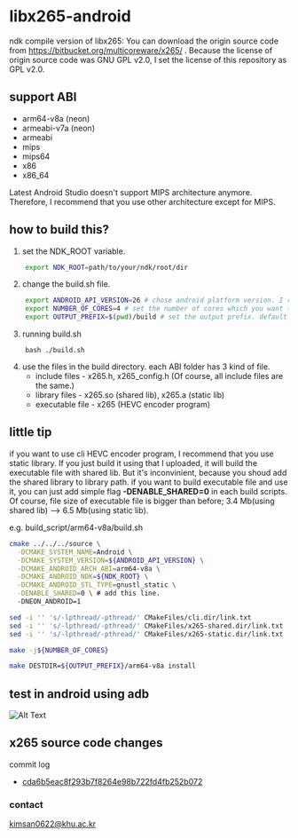 # libx265-android
ndk compile version of libx265: You can download the origin source code from https://bitbucket.org/multicoreware/x265/ . Because the license of origin source code was GNU GPL v2.0, I set the license of this repository as GPL v2.0.

## support ABI

* arm64-v8a (neon)
* armeabi-v7a (neon)
* armeabi
* mips
* mips64
* x86
* x86_64

Latest Android Studio doesn't support MIPS architecture anymore. Therefore, I recommend that you use other architecture except for MIPS.

## how to build this?

1. set the NDK_ROOT variable.
```bash
    export NDK_ROOT=path/to/your/ndk/root/dir
```
2. change the build.sh file.
```bash
    export ANDROID_API_VERSION=26 # chose android platform version. I recommend a version higher than 21.
    export NUMBER_OF_CORES=4 # set the number of cores which you want to use for compile. it depends on CPU of your host computer.
    export OUTPUT_PREFIX=$(pwd)/build # set the output prefix. default directory is ./build
```
3. running build.sh
```shell
    bash ./build.sh
```
4. use the files in the build directory. each ABI folder has 3 kind of file.
    * include files - x265.h, x265_config.h (Of course, all include files are the same.)
    * library files - x265.so (shared lib), x265.a (static lib)
    * executable file - x265 (HEVC encoder program)

## little tip
if you want to use cli HEVC encoder program, I recommend that you use static library. If you just build it using that I uploaded, it will build the executable file with shared lib. But it's inconvinient, because you shoud add the shared library to library path. if you want to build executable file and use it, you can just add simple flag **-DENABLE_SHARED=0** in each build scripts. Of course, file size of executable file is bigger than before; 3.4 Mb(using shared lib) --> 6.5 Mb(using static lib).

e.g.    build_script/arm64-v8a/build.sh
```bash
cmake ../../../source \
  -DCMAKE_SYSTEM_NAME=Android \
  -DCMAKE_SYSTEM_VERSION=${ANDROID_API_VERSION} \
  -DCMAKE_ANDROID_ARCH_ABI=arm64-v8a \
  -DCMAKE_ANDROID_NDK=${NDK_ROOT} \
  -DCMAKE_ANDROID_STL_TYPE=gnustl_static \
  -DENABLE_SHARED=0 \ # add this line.
  -DNEON_ANDROID=1

sed -i '' 's/-lpthread/-pthread/' CMakeFiles/cli.dir/link.txt
sed -i '' 's/-lpthread/-pthread/' CMakeFiles/x265-shared.dir/link.txt
sed -i '' 's/-lpthread/-pthread/' CMakeFiles/x265-static.dir/link.txt

make -j${NUMBER_OF_CORES}

make DESTDIR=${OUTPUT_PREFIX}/arm64-v8a install
```
## test in android using adb

![Alt Text](https://github.com/kimsan0622/libx265-android/blob/master/screenshot/test.gif)

## x265 source code changes
commit log
* [cda6b5eac8f293b7f8264e98b722fd4fb252b072](https://github.com/kimsan0622/libx265-android/commit/cda6b5eac8f293b7f8264e98b722fd4fb252b072)

### contact
kimsan0622@khu.ac.kr
